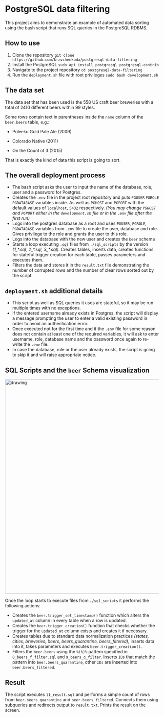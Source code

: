 # PostgreSQL data filtering


This project aims to demonstrate an example of automated data sorting using the bash script that runs SQL queries in the PostgreSQL RDBMS.


## How to use
1. Clone the repository `git clone https://github.com/kravchenkoda/postgresql-data-filtering`
2. Install the PostgreSQL `sudo apt install postgresql postgresql-contrib`
3. Navigate to the project repository `cd postgresql-data-filtering`
4. Run the `deployment.sh` file with root privileges `sudo bash development.sh`

## The data set

The data set that has been used is the 558 US craft beer breweries with a total of 2410 different beers within 99 styles.

Some rows contain text in parentheses inside the `name` column of the `beer.beers` table, e.g.:


- Poleeko Gold Pale Ale (2009)
 
- Colorado Native (2011)
 
-  On the Count of 3 (2015)

That is exactly the kind of data this script is going to sort. 



## The overall deployment process


* The bash script asks the user to input the name of the database, role, user and a password for Postgres.
* Creates the `.env` file in the project root repository and puts `PGUSER` `PGROLE` `PGDATABASE` variables inside. As well as `PGHOST` and `PGPORT` with the default values of `localhost`, `5432` respectively. 
*(You may change `PGHOST` and `PGPORT` either in the `development.sh` file or in the `.env` file after the first run)*
* Logs into the postgres database as a root and uses `PGUSER`, `PGROLE`, `PGDATABASE` variables from `.env` file to create the user, database and role. Gives privilege to the role and grants the user to this role.
* Logs into the database with the new user and creates the `beer` schema
* Starts a loop executing `.sql` files from `./sql_scripts` by the version *(1_\*.sql, 2_\*.sql, 3_\*.sql)*. Creates tables, inserts data, creates functions for stateful trigger creation for each table, passes parameters and executes them.
* Filters the data and stores it in the `result.txt` file demonstrating the number of corrupted rows and the number of clear rows sorted out by the script.

## `deployment.sh` additional details


* This script as well as SQL queries it uses are stateful, so it may be run multiple times with no exceptions.
* If the entered username already exists in Postgres, the script will display a message prompting the user to enter a valid existing password in order to avoid an authentication error.
* Once executed not for the first time and if the `.env` file for some reason does not contain at least one of the required variables, it will ask to enter username, role, database name and the password once again to re-write the `.env` file.
* In case the database, role or the user already exists, the script is going to skip it and will raise appropriate notice.

## SQL Scripts and the `beer` Schema visualization


<img src="https://i.ibb.co/QKgs3Fj/postgresql-data-filtering-DDL-2.png" alt="drawing" width="700"/>


Once the loop starts to execute files from `./sql_scripts` it performs the following actions:
* Creates the `beer.trigger_set_timestamp()` function which alters the `updated_at` column in every table when a row is updated.
* Creates the `beer.trigger_creation()` function that checks whether the trigger for the `updated_at` column exists and creates it if necessary. 
* Creates tables due to standard data normalization practices *(states, cities, breweries, beers, beers_quarantine, beers_filtered)*, inserts data into it, takes parameters and executes `beer.trigger_creation()`.
* Filters the `beer.beers` using the `%(%)%` pattern specified in `8_beers_f_filter.sql` and `9_beers_q_filter`. Inserts `IDs` that match the pattern into `beer.beers_quarantine`, other `IDs` are inserted into `beer.beers_filtered`.



## Result

The script executes `11_result.sql` and performs a simple count of rows from `beer.beers_quarantine` and `beer.beers_filtered`. Connects them using subqueries and redirects output to `result.txt`. Prints the result on the screen. 
